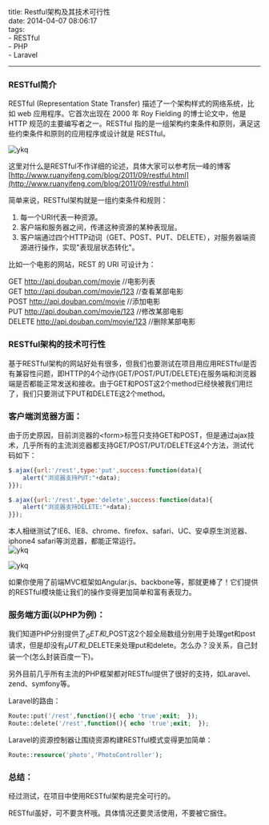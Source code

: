 title: Restful架构及其技术可行性       
date: 2014-04-07 08:06:17  
tags:   
    - RESTful  
    - PHP   
    - Laravel       
 
---

### RESTful简介  
RESTful (Representation State Transfer) 描述了一个架构样式的网络系统，比如 web 应用程序。它首次出现在 2000 年 Roy Fielding 的博士论文中，他是 HTTP 规范的主要编写者之一。RESTful 指的是一组架构约束条件和原则，满足这些约束条件和原则的应用程序或设计就是 RESTful。  

![ykq](http://7xnv0h.com1.z0.glb.clouddn.com/4945796815883174034.jpg)  

这里对什么是RESTful不作详细的论述，具体大家可以参考阮一峰的博客[http://www.ruanyifeng.com/blog/2011/09/restful.html](http://www.ruanyifeng.com/blog/2011/09/restful.html)  

  
简单来说，RESTful架构就是一组约束条件和规则：    
1. 每一个URI代表一种资源。  
2. 客户端和服务器之间，传递这种资源的某种表现层。  
3. 客户端通过四个HTTP动词（GET、POST、PUT、DELETE），对服务器端资源进行操作，实现"表现层状态转化"。  

比如一个电影的网站，REST 的 URI 可设计为：  

GET     http://api.douban.com/movie          //电影列表  
GET     http://api.douban.com/movie/123      //查看某部电影  
POST    http://api.douban.com/movie          //添加电影  
PUT     http://api.douban.com/movie/123      //修改某部电影  
DELETE  http://api.douban.com/movie/123      //删除某部电影 


### RESTful架构的技术可行性 

基于RESTful架构的网站好处有很多，但我们也要测试在项目用应用RESTful是否有兼容性问题，即HTTP的4个动作(GET/POST/PUT/DELETE)在服务端和浏览器端是否都能正常发送和接收。由于GET和POST这2个method已经快被我们用烂了，我们只要测试下PUT和DELETE这2个method。  

### 客户端浏览器方面： 

由于历史原因，目前浏览器的\<form\>标签只支持GET和POST，但是通过ajax技术，几乎所有的主流浏览器都支持GET/POST/PUT/DELETE这4个方法，测试代码如下：  

```javascript  
$.ajax({url:'/rest',type:'put',success:function(data){
	alert("浏览器支持PUT:"+data);
}});   
```  


```javascript  
$.ajax({url:'/rest',type:'delete',success:function(data){
    alert("浏览器支持DELETE:"+data);
}});  
```  

本人相继测试了IE6、IE8、chrome、firefox、safari、UC、安卓原生浏览器、iphone4 safari等浏览器，都能正常运行。    
![ykq](http://7xnv0h.com1.z0.glb.clouddn.com/4910893918770980570.jpg)  

![ykq](http://7xnv0h.com1.z0.glb.clouddn.com/6608189127748129598.jpg)  

如果你使用了前端MVC框架如Angular.js、backbone等，那就更棒了！它们提供的RESTful模块能让我们的操作变得更加简单和富有表现力。  

### 服务端方面(以PHP为例)： 

我们知道PHP分别提供了$_GET和$_POST这2个超全局数组分别用于处理get和post请求，但是却没有$_PUT和$_DELETE来处理put和delete。怎么办？没关系，自己封装一个(怎么封装百度一下)。  

  
另外目前几乎所有主流的PHP框架都对RESTful提供了很好的支持，如Laravel、zend、symfony等。  

Laravel的路由：  

```php  
Route::put('/rest',function(){ echo 'true';exit;  });
Route::delete('/rest',function(){ echo 'true';exit;  });  
```  

Laravel的资源控制器让围绕资源构建RESTful模式变得更加简单：  

```php  
Route::resource('photo','PhotoController');  
``` 

### 总结： 
经过测试，在项目中使用RESTful架构是完全可行的。

RESTful虽好，可不要贪杯哦。具体情况还要灵活使用，不要被它捆住。


 